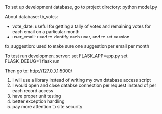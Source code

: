 To set up development database, go to project directory:
python model.py

About database:
tb_votes:
- vote_date: useful for getting a tally of votes and remaining votes for each email on a particular month
- user_email: used to identify each user, and to set session

tb_suggestion: used to make sure one suggestion per email per month

To test run development server:
set FLASK_APP=app.py
set FLASK_DEBUG=1
flask run

Then go to:
http://127.0.0.1:5000/


1) I will use a library instead of writing my own database access script
2) I would open and close databse connection per request instead of per each record access
3) have proper unit testing
4) better exception handling
5) pay more attention to site security